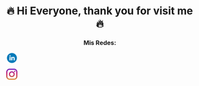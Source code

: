 <h1 align="center">🔥 Hi Everyone, thank you for visit me 🔥</h1>

<h3 align="center">Mis Redes:</h3>

<p align="center">

<a href="https://www.linkedin.com/in/gabriel-t%C3%A9llez-g%C3%B3mez/" target="blank"><img align="center" src="https://github.com/GabrielTellezG/MyD/blob/main/Linkedid.png" alt="MyD" height="30" width="30" /></a>
  
<a href="https://www.instagram.com/gabriel_tellez_gomez/" target="blank"><img align="center" src="https://github.com/GabrielTellezG/MyD/blob/main/Instagram.png" alt="MyD" height="30" width="30" /></a>

</p>
